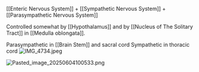 [[Enteric Nervous System]] + [[Sympathetic Nervous System]] + [[Parasympathetic Nervous System]]

Controlled somewhat by [[Hypothalamus]] and by [[Nucleus of The Solitary Tract]] in [[Medulla oblongata]].

Parasympathetic in [[Brain Stem]] and sacral cord
Sympathetic in thoracic cord
![IMG_4734.jpeg](img_4734.jpeg)

![Pasted_image_20250604100533.png](pasted_image_20250604100533.png)
